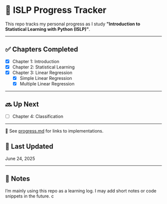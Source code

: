 # 📘 ISLP Progress Tracker

This repo tracks my personal progress as I study **"Introduction to Statistical Learning with Python (ISLP)"**.

---

## ✅ Chapters Completed

- [x] Chapter 1: Introduction
- [x] Chapter 2: Statistical Learning
- [x] Chapter 3: Linear Regression
  - [x] Simple Linear Regression
  - [x] Multiple Linear Regression

---

## 🔜 Up Next

- [ ] Chapter 4: Classification

---


📂 See [progress.md](./progress.md) for links to implementations.

## 📅 Last Updated
June 24, 2025

---

## 📝 Notes
I’m mainly using this repo as a learning log. I may add short notes or code snippets in the future.
c